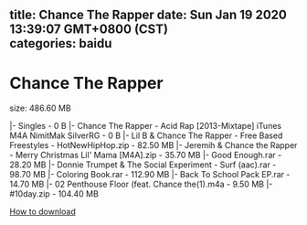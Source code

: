 
title: Chance The Rapper
date: Sun Jan 19 2020 13:39:07 GMT+0800 (CST)    
categories: baidu
---

# Chance The Rapper
size: 486.60 MB
 
 
|- Singles - 0 B
|- Chance The Rapper - Acid Rap [2013-Mixtape] iTunes M4A NimitMak SilverRG - 0 B
|- Lil B & Chance The Rapper - Free Based Freestyles  - HotNewHipHop.zip - 82.50 MB
|- Jeremih & Chance the Rapper - Merry Christmas Lil' Mama [M4A].zip - 35.70 MB
|- Good Enough.rar - 28.20 MB
|- Donnie Trumpet & The Social Experiment - Surf (aac).rar - 98.70 MB
|- Coloring Book.rar - 112.90 MB
|- Back To School Pack EP.rar - 14.70 MB
|- 02 Penthouse Floor (feat. Chance the(1).m4a - 9.50 MB
|- #10day.zip - 104.40 MB

[How to download](https://bpcam.bemobtrk.com/go/2ceec3aa-1ca2-46d6-b9ff-aaa5c184517c?jno=3751)